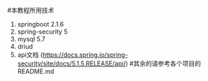 #本教程所用技术
1. springboot 2.1.6
2. spring-security 5
3. mysql 5.7
4. driud
5. api文档 (https://docs.spring.io/spring-security/site/docs/5.1.5.RELEASE/api/)
#其余的请参考各个项目的README.md
